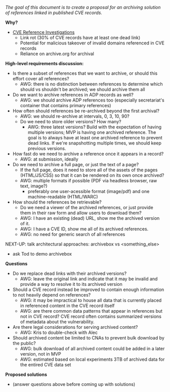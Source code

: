 *The goal of this document is to create a proposal for an archiving solution of references linked in published CVE records.*

**Why?**

- [CVE Reference Investigations](https://docs.google.com/presentation/d/1jO7y1WHAUTWZwUl4tP3ZRJT0gvG6KxQklUvsXoM6NF4/edit#slide=id.g2793d2f3e58_2_50)
  - Link rot (30% of CVE records have at least one dead link)
  - Potential for malicious takeover of invalid domains referenced in CVE records
  - Reliance on archive.org for archival

**High-level requirements discussion:**

- Is there a subset of references that we want to archive, or should this effort cover all references?
  - AWG: there is no distinction between references to determine which should vs shouldn't be archived; we should archive them all
- Do we want to archive references in ADP records as well?
  - AWG: we should archive ADP references too (especially secretariat's container that contains primary references)
- How often should references be re-archived beyond the first archival?
  - AWG: we should re-archive at intervals, 0, 3, 10, 90?
  - Do we need to store older versions? How many?
    - AWG: three latest versions? Build with the expectation of having multiple versions; MVP is having one archived reference. The goal is to always have at least one archived reference to prevent dead links. If we're snapshotting multiple times, we should keep previous versions.
- How fast do we need to archive a reference once it appears in a record?
  - AWG: at submission, ideally
- Do we need to archive a full page, or just the text of a page?
  - If the full page, does it need to store all of the assets of the pages (HTML/JS/CSS) so that it can be rendered on its own once archived?
  - AWG: multiple formats if possible (PDF via headless browser, raw text, image?)
    - preferably one user-acessible format (image/pdf) and one machine-readable (HTML/WARC)
- How should the references be retrievable?
  - Do we need a viewer of the archived references, or just provide them in their raw form and allow users to download them?
  - AWG: I have an existing (dead) URL, show me the archived version of it.
  - AWG: I have a CVE ID, show me all of its archived references.
  - AWG: no need for generic search of all references

NEXT-UP: talk architectural approaches: archivebox vs <something_else>
- ask Tod to demo archivebox

**Questions**

- Do we replace dead links with their archived versions?
  - AWG: leave the original link and indicate that it may be invalid and provide a way to resolve it to its archived version
- Should a CVE record instead be improved to contain enough information to not heavily depend on references?
  - AWG: it may be impractical to house all data that is currently placed in referenced content in the CVE record itself
  - AWG: are there common data patterns that appear in references but not in CVE record? CVE record often contains summarized versions of metadata about the vulnerability.
- Are there legal considerations for serving archived content?
  - AWG: Kris to double-check with Alec
- Should archived content be limited to CNAs to prevent bulk download by the public?
  - AWG: bulk download of all archived content could be added in a later version, not in MVP
  - AWG: estimated based on local experiments 3TB of archived data for the entired CVE data set

**Proposed solutions**

- (answer questions above before coming up with solutions)
